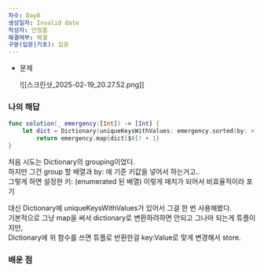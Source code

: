 ```yaml
---
차수: Day8
생성일자: Invalid date
작성자: 안정흠
해결여부: 해결
구분(입문|기초): 입문
---
```

- 문제
    
    ![[스크린샷_2025-02-19_20.27.52.png]]
    
      
    

### 나의 해답

```Swift
func solution(_ emergency:[Int]) -> [Int] {
    let dict = Dictionary(uniqueKeysWithValues: emergency.sorted(by: >).enumerated().map{($0.element, $0.offset)})
        return emergency.map{dict[$0]! + 1}
}
```

처음 시도는 Dictionary의 grouping이었다.  
하지만 그건 group 할 배열과 by: 에 기준 키값을 넣어서 하는거고..  
그렇게 하면 설정한 키: (enumerated 된 배열) 이렇게 매치가 되어서 비효율적이라 포기  

  

대신 Dictionary에 uniqueKeysWithValues가 있어서 그걸 한 번 사용해봤다.  
기본적으로 그냥 map을 써서 dictionary로 변환하려하면 안되고 그나마 되는게 튜플이지만,  
Dictionary에 위 함수를 쓰면 튜플로 반환한걸 key:Value로 맞게 변경해서 store.  

### 배운 점